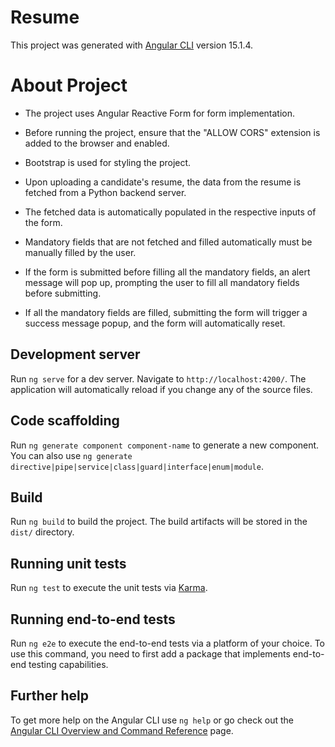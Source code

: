 # Resume

This project was generated with [Angular CLI](https://github.com/angular/angular-cli) version 15.1.4.
# About Project

* The project uses Angular Reactive Form for form implementation.

* Before running the project, ensure that the "ALLOW CORS" extension is added to the browser and enabled.

* Bootstrap is used for styling the project.

* Upon uploading a candidate's resume, the data from the resume is fetched from a Python backend server.

* The fetched data is automatically populated in the respective inputs of the form.

* Mandatory fields that are not fetched and filled automatically must be manually filled by the user.

* If the form is submitted before filling all the mandatory fields, an alert message will pop up, prompting the user to fill all mandatory fields before submitting.

* If all the mandatory fields are filled, submitting the form will trigger a success message popup, and the form will automatically reset.

## Development server

Run `ng serve` for a dev server. Navigate to `http://localhost:4200/`. The application will automatically reload if you change any of the source files.

## Code scaffolding

Run `ng generate component component-name` to generate a new component. You can also use `ng generate directive|pipe|service|class|guard|interface|enum|module`.

## Build

Run `ng build` to build the project. The build artifacts will be stored in the `dist/` directory.

## Running unit tests

Run `ng test` to execute the unit tests via [Karma](https://karma-runner.github.io).

## Running end-to-end tests

Run `ng e2e` to execute the end-to-end tests via a platform of your choice. To use this command, you need to first add a package that implements end-to-end testing capabilities.

## Further help

To get more help on the Angular CLI use `ng help` or go check out the [Angular CLI Overview and Command Reference](https://angular.io/cli) page.

